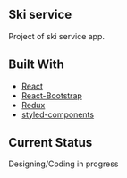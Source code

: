 ## Ski service

Project of ski service app.

## Built With

- [React](https://reactjs.org/)
- [React-Bootstrap](https://react-bootstrap.github.io/)
- [Redux](https://redux.js.org/)
- [styled-components](https://styled-components.com/)

## Current Status

Designing/Coding in progress
